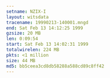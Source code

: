 ```yaml
---
setname: NZIX-I
layout: witsdata
tracename: 19990213-140001.mngd
end: Sat Feb 13 14:12:25 1999
gzsize: 20 MB
len: 0:09:54
start: Sat Feb 13 14:02:31 1999
totalwirelen: 224 MB
pkts: <1 million
size: 44 MB
md5: bb5ceea3cd8db58288a588cd89c8ff42
---
```


